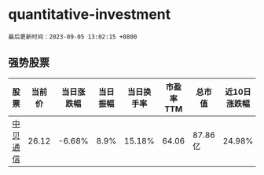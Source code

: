 # quantitative-investment

`最后更新时间：2023-09-05 13:02:15 +0800`

## 强势股票

|股票|当前价|当日涨跌幅|当日振幅|当日换手率|市盈率TTM|总市值|近10日涨跌幅|
|----|----|----|----|----|----|----|----|
|[中贝通信](https://xueqiu.com/S/SH603220)|26.12|-6.68%|8.9%|15.18%|64.06|87.86亿|24.98%|
